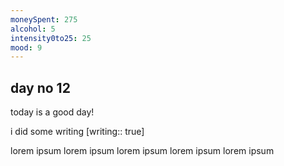 ```yaml
---
moneySpent: 275
alcohol: 5
intensity0to25: 25
mood: 9
---
```

## day no 12
today is a good day!
 

i did some writing [writing:: true]

lorem ipsum lorem ipsum lorem ipsum lorem ipsum lorem ipsum
